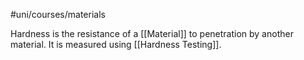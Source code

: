#uni/courses/materials 

Hardness is the resistance of a [[Material]] to penetration by another material. It is measured using [[Hardness Testing]].
